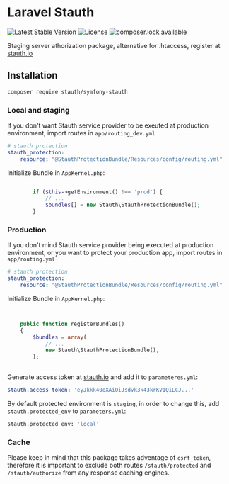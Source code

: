 # Laravel Stauth
[![Latest Stable Version](https://poser.pugx.org/stauth/symfony-stauth/version)](https://packagist.org/packages/stauth/symfony-stauth)
[![License](https://poser.pugx.org/stauth/symfony-stauth/license)](https://packagist.org/packages/stauth/symfony-stauth)
[![composer.lock available](https://poser.pugx.org/stauth/symfony-stauth/composerlock)](https://packagist.org/packages/stauth/symfony-stauth)

Staging server athorization package, alternative for .htaccess, register at [stauth.io](https://www.stauth.io/)

## Installation


```bash
composer require stauth/symfony-stauth
```

### Local and staging

If you don't want Stauth service provider to be exeuted at production environment, import routes in `app/routing_dev.yml`

```yaml
# stauth protection
stauth_protection:
    resource: "@StauthProtectionBundle/Resources/config/routing.yml"
```

Initialize Bundle in `AppKernel.php`:

```php

        if ($this->getEnvironment() !== 'prod') {
            // ...
            $bundles[] = new Stauth\StauthProtectionBundle();
        }
```

### Production

If you don't mind Stauth service provider being executed at production environment, or you want to protect your production app, import routes in `app/routing.yml`

```yaml
# stauth protection
stauth_protection:
    resource: "@StauthProtectionBundle/Resources/config/routing.yml"
```

Initialize Bundle in `AppKernel.php`:

```php


    public function registerBundles()
    {
        $bundles = array(
            // ...
            new Stauth\StauthProtectionBundle(),
        );
            
```

Generate access token at [stauth.io](https://www.stauth.io) and add it to `parameteres.yml`:

```yaml
stauth.access_token: 'eyJkkk40eXAiOiJsdvk3k43krKV1QiLCJ...'
```

By default protected environment is `staging`, in order to change this, add `stauth.protected_env` to `parameters.yml`: 

```bash
stauth.protected_env: 'local'
```

### Cache

Please keep in mind that this package takes adventage of `csrf_token`, therefore it is important to exclude both routes `/stauth/protected` and `/stauth/authorize` from any response caching engines.
